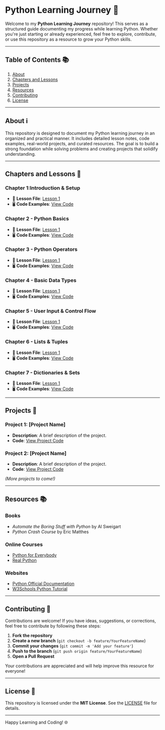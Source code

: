 # Python Learning Journey 🐍

Welcome to my **Python Learning Journey** repository! This serves as a structured guide documenting my progress while learning Python. Whether you're just starting or already experienced, feel free to explore, contribute, or use this repository as a resource to grow your Python skills.

---

## Table of Contents 📚

1. [About](#about-ℹ️)
2. [Chapters and Lessons](#chapters-and-lessons-📖)
3. [Projects](#projects-🚀)
4. [Resources](#resources-📚)
5. [Contributing](#contributing-🤝)
6. [License](#license-📄)

---

## About ℹ️

This repository is designed to document my Python learning journey in an organized and practical manner. It includes detailed lesson notes, code examples, real-world projects, and curated resources. The goal is to build a strong foundation while solving problems and creating projects that solidify understanding.

---

## Chapters and Lessons 📖

### **Chapter 1:Introduction & Setup**

- 📂 **Lesson File**: [Lesson 1](lessons/chapter1/lesson1.md)
- 🖥️ **Code Examples**: [View Code](code/chapter1/hello.py)

### **Chapter 2 - Python Basics**

- 📂 **Lesson File**: [Lesson 1](lessons/chapter1/lesson1.md)
- 🖥️ **Code Examples**: [View Code](code/chapter1/)

### **Chapter 3 - Python Operators**

- 📂 **Lesson File**: [Lesson 1](lessons/chapter1/lesson1.2.md)
- 🖥️ **Code Examples**: [View Code](code/chapter1/)

### **Chapter 4 - Basic Data Types**

- 📂 **Lesson File**: [Lesson 1](lessons/chapter1/lesson1.2.md)
- 🖥️ **Code Examples**: [View Code](code/chapter1/)

### **Chapter 5 - User Input & Control Flow**

- 📂 **Lesson File**: [Lesson 1](lessons/chapter1/lesson1.2.md)
- 🖥️ **Code Examples**: [View Code](code/chapter1/)

### **Chapter 6 - Lists & Tuples**

- 📂 **Lesson File**: [Lesson 1](lessons/chapter1/lesson1.2.md)
- 🖥️ **Code Examples**: [View Code](code/chapter1/)

### **Chapter 7 - Dictionaries & Sets**

- 📂 **Lesson File**: [Lesson 1](lessons/chapter1/lesson1.2.md)
- 🖥️ **Code Examples**: [View Code](code/chapter1/)

---

## Projects 🚀

### Project 1: [Project Name]

- **Description**: A brief description of the project.
- **Code**: [View Project Code](projects/project1/)

### Project 2: [Project Name]

- **Description**: A brief description of the project.
- **Code**: [View Project Code](projects/project2/)

_(More projects to come!)_

---

## Resources 📚

### Books

- _Automate the Boring Stuff with Python_ by Al Sweigart
- _Python Crash Course_ by Eric Matthes

### Online Courses

- [Python for Everybody](https://www.coursera.org/specializations/python)
- [Real Python](https://realpython.com/)

### Websites

- [Python Official Documentation](https://docs.python.org/3/)
- [W3Schools Python Tutorial](https://www.w3schools.com/python/)

---

## Contributing 🤝

Contributions are welcome! If you have ideas, suggestions, or corrections, feel free to contribute by following these steps:

1. **Fork the repository**
2. **Create a new branch** (`git checkout -b feature/YourFeatureName`)
3. **Commit your changes** (`git commit -m 'Add your feature'`)
4. **Push to the branch** (`git push origin feature/YourFeatureName`)
5. **Open a Pull Request**

Your contributions are appreciated and will help improve this resource for everyone!

---

## License 📄

This repository is licensed under the **MIT License**. See the [LICENSE](LICENSE) file for details.

---

Happy Learning and Coding! 🌐
